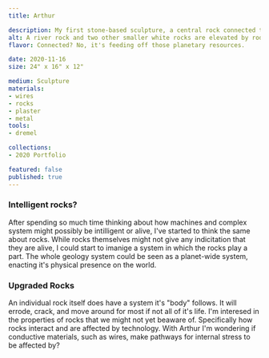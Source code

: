 ```yaml
---
title: Arthur

description: My first stone-based sculpture, a central rock connected to two other smaller white rocks, elevated on a "rough" plaster base.
alt: A river rock and two other smaller white rocks are elevated by rods on a platform, connected with a wire.
flavor: Connected? No, it's feeding off those planetary resources.

date: 2020-11-16
size: 24" x 16" x 12"

medium: Sculpture
materials:
- wires
- rocks
- plaster
- metal
tools:
- dremel

collections:
- 2020 Portfolio

featured: false
published: true
---
```


### Intelligent rocks?
After spending so much time thinking about how machines and complex system might possibly be intilligent or alive, I've started to think the same about rocks.
While rocks themselves might not give any indicitation that they are alive, I could start to imanige a system in which the rocks play a part.
The whole geology system could be seen as a planet-wide system, enacting it's physical presence on the world.

### Upgraded Rocks
An individual rock itself does have a system it's "body" follows.
It will errode, crack, and move around for most if not all of it's life.
I'm interesed in the properties of rocks that we might not yet beaware of.
Specifically how rocks interact and are affected by technology.
With Arthur I'm wondering if conductive materials, such as wires, make pathways for internal stress to be affected by?
